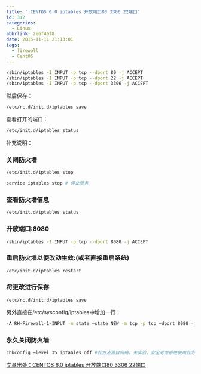 ```yaml
---
title: ' CENTOS 6.0 iptables 开放端口80 3306 22端口'
id: 312
categories:
  - Linux
abbrlink: 2e6f46f8
date: 2015-11-11 21:13:01
tags:
  - firewall
  - CentOS
---
```


``` bash
/sbin/iptables -I INPUT -p tcp --dport 80 -j ACCEPT
/sbin/iptables -I INPUT -p tcp --dport 22 -j ACCEPT
/sbin/iptables -I INPUT -p tcp --dport 3306 -j ACCEPT
```
然后保存：
``` bash
/etc/rc.d/init.d/iptables save
```

查看打开的端口：
```bash
/etc/init.d/iptables status
```

补充说明：
<!--more-->

### 关闭防火墙
```bash
/etc/init.d/iptables stop

service iptables stop # 停止服务
```
### 查看防火墙信息
```bash
/etc/init.d/iptables status
```
### 开放端口:8080
```bash
/sbin/iptables -I INPUT -p tcp --dport 8080 -j ACCEPT
```
### 重启防火墙以便改动生效:(或者直接重启系统)
```bash
/etc/init.d/iptables restart
```
### 将更改进行保存
```bash
/etc/rc.d/init.d/iptables save
```
另外直接在/etc/sysconfig/iptables中增加一行：
```bash
-A RH-Firewall-1-INPUT -m state –state NEW -m tcp -p tcp –dport 8080 -j ACCEPT
```
### 永久关闭防火墙
```bash
chkconfig –level 35 iptables off #此方法源自网络，未实验，安全考虑拒绝使用此方法
```

[文章出处：CENTOS 6.0 iptables 开放端口80 3306 22端口](http://blog.sina.com.cn/s/blog_4c4a24db0100vb0h.html)